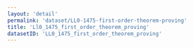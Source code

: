 ```yaml
---
layout: 'detail'
permalink: 'dataset/LL0-1475-first-order-theorem-proving'
title: 'Ll0_1475_first_order_theorem_proving'
datasetID: 'LL0_1475_first_order_theorem_proving'
---
```

